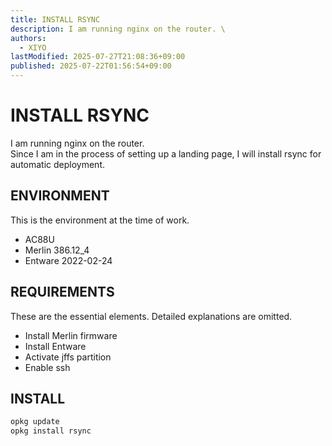 ```yaml
---
title: INSTALL RSYNC
description: I am running nginx on the router. \
authors:
  - XIYO
lastModified: 2025-07-27T21:08:36+09:00
published: 2025-07-22T01:56:54+09:00
---
```

# INSTALL RSYNC

I am running nginx on the router. \
Since I am in the process of setting up a landing page, I will install rsync for automatic deployment.

## ENVIRONMENT

This is the environment at the time of work.

- AC88U
- Merlin 386.12\_4
- Entware 2022-02-24

## REQUIREMENTS

These are the essential elements. Detailed explanations are omitted.

- Install Merlin firmware
- Install Entware
- Activate jffs partition
- Enable ssh

## INSTALL

```bash
opkg update
opkg install rsync
```

